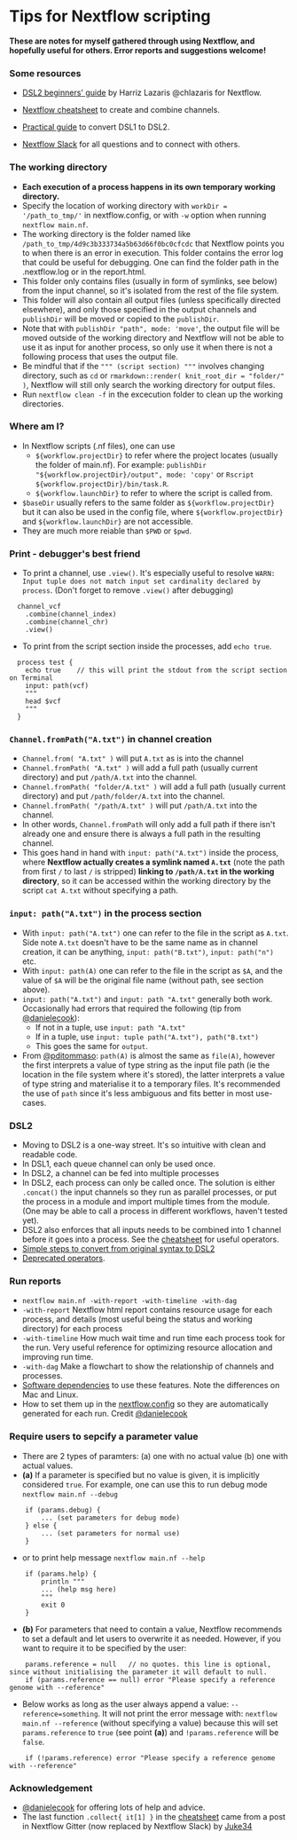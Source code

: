 # Tips for Nextflow scripting

**These are notes for myself gathered through using Nextflow, and hopefully useful for others. Error reports and suggestions welcome!**

### Some resources
- [DSL2 beginners' guide](https://github.com/chlazaris/Nextflow_training/blob/main/nextflow_cheatsheet.md) by Harriz Lazaris @chlazaris for Nextflow.

- [Nextflow cheatsheet](https://github.com/danrlu/Nextflow_cheatsheet/blob/main/nextflow_cheatsheet.pdf) to create and combine channels. 

- [Practical guide](https://github.com/danrlu/Nextflow_cheatsheet/blob/main/nextflow_convert_DSL2.pdf) to convert DSL1 to DSL2.

- [Nextflow Slack](https://www.nextflow.io/slack-invite.html) for all questions and to connect with others.

### The working directory
- **Each execution of a process happens in its own temporary working directory.** 
- Specify the location of working directory with `workDir = '/path_to_tmp/'` in nextflow.config, or with `-w` option when running `nextflow main.nf`.
- The working directory is the folder named like `/path_to_tmp/4d9c3b333734a5b63d66f0bc0cfcdc` that Nextflow points you to when there is an error in execution. This folder contains the error log that could be useful for debugging. One can find the folder path in the .nextflow.log or in the report.html. 
- This folder only contains files (usually in form of symlinks, see below) from the input channel, so it's isolated from the rest of the file system. 
- This folder will also contain all output files (unless specifically directed elsewhere), and only those specified in the output channels and `publishDir` will be moved or copied to the `publishDir`. 
- Note that with `publishDir "path", mode: 'move'`, the output file will be moved outside of the working directory and Nextflow will not be able to use it as input for another process, so only use it when there is not a following process that uses the output file. 
- Be mindful that if the `""" (script section) """` involves changing directory, such as `cd` or `rmarkdown::render( knit_root_dir = "folder/" )`, Nextflow will still only search the working directory for output files. 
- Run `nextflow clean -f` in the excecution folder to clean up the working directories.


### Where am I?
- In Nextflow scripts (.nf files), one can use 
  - `${workflow.projectDir}` to refer where the project locates (usually the folder of main.nf). For example: `publishDir "${workflow.projectDir}/output", mode: 'copy'` or `Rscript ${workflow.projectDir}/bin/task.R`.
  - `${workflow.launchDir}` to refer to where the script is called from. 
- `$baseDir` usually refers to the same folder as `${workflow.projectDir}` but it can also be used in the config file, where `${workflow.projectDir}` and `${workflow.launchDir}` are not accessible.   
- They are much more reiable than `$PWD` or `$pwd`.


### Print - debugger's best friend
- To print a channel, use `.view()`. It's especially useful to resolve `WARN: Input tuple does not match input set cardinality declared by process`. (Don't forget to remove `.view()` after debugging) 
```
  channel_vcf
    .combine(channel_index)
    .combine(channel_chr)
    .view()
```
- To print from the script section inside the processes, add `echo true`.
```
  process test {
    echo true    // this will print the stdout from the script section on Terminal
    input: path(vcf)
    """
    head $vcf
    """
  }
```

### `Channel.fromPath("A.txt")` in channel creation
- `Channel.from( "A.txt" )` will put `A.txt` as is into the channel 
- `Channel.fromPath( "A.txt" )` will add a full path (usually current directory) and put `/path/A.txt` into the channel. 
- `Channel.fromPath( "folder/A.txt" )` will add a full path (usually current directory) and put `/path/folder/A.txt` into the channel. 
- `Channel.fromPath( "/path/A.txt" )` will put `/path/A.txt` into the channel. 
- In other words, `Channel.fromPath` will only add a full path if there isn't already one and ensure there is always a full path in the resulting channel.
- This goes hand in hand with `input: path("A.txt")` inside the process, where **Nextflow actually creates a symlink named `A.txt`** (note the path from first `/` to last `/` is stripped) **linking to `/path/A.txt` in the working directory**, so it can be accessed within the working directory by the script `cat A.txt` without specifying a path.


### `input: path("A.txt")` in the process section 
- With `input: path("A.txt")` one can refer to the file in the script as `A.txt`. Side note `A.txt` doesn't have to be the same name as in channel creation, it can be anything, `input: path("B.txt")`, `input: path("n")` etc. 
- With `input: path(A)` one can refer to the file in the script as `$A`, and the value of `$A` will be the original file name (without path, see section above). 
- `input: path("A.txt")` and `input: path "A.txt"` generally both work. Occasionally had errors that required the following (tip from [@danielecook](https://github.com/danielecook)): 
  - If not in a tuple, use `input: path "A.txt"` 
  - If in a tuple, use `input: tuple path("A.txt"), path("B.txt")`
  - This goes the same for `output`.
- From [@pditommaso](https://github.com/pditommaso): `path(A)` is almost the same as `file(A)`, however the first interprets a value of type string as the input file path (ie the location in the file system where it's stored), the latter interprets a value of type string and materialise it to a temporary files. It's recommended the use of `path` since it's less ambiguous and fits better in most use-cases.


### DSL2
- Moving to DSL2 is a one-way street. It's so intuitive with clean and readable code.
- In DSL1, each queue channel can only be used once. 
- In DSL2, a channel can be fed into multiple processes
- In DSL2, each process can only be called once. The solution is either `.concat()` the input channels so they run as parallel processes, or put the process in a module and import multiple times from the module. (One may be able to call a process in different workflows, haven't tested yet).
- DSL2 also enforces that all inputs needs to be combined into 1 channel before it goes into a process. See the [cheatsheet](https://github.com/danrlu/Nextflow_cheatsheet/blob/main/nextflow_cheatsheet.pdf) for useful operators. 
- [Simple steps to convert from original syntax to DSL2](https://github.com/danrlu/Nextflow_cheatsheet/blob/main/nextflow_convert_DSL2.pdf)
- [Deprecated operators](https://www.nextflow.io/docs/latest/dsl2.html#dsl2-migration-notes).


### Run reports
- `nextflow main.nf -with-report -with-timeline -with-dag`
- `-with-report` Nextflow html report contains resource usage for each process, and details (most useful being the status and working directory) for each process 
- `-with-timeline` How much wait time and run time each process took for the run. Very useful reference for optimizing resource allocation and improving run time.
- `-with-dag` Make a flowchart to show the relationship of channels and processes. 
- [Software dependencies](https://www.nextflow.io/docs/latest/tracing.html#execution-report) to use these features. Note the differences on Mac and Linux.
- How to set them up in the [nextflow.config](https://github.com/AndersenLab/wi-gatk/blob/master/nextflow.config) so they are automatically generated for each run. Credit [@danielecook](https://github.com/danielecook) 


### Require users to sepcify a parameter value
- There are 2 types of paramters: (a) one with no actual value (b) one with actual values. 
- **(a)** If a parameter is specified but no value is given, it is implicitly considered `true`. For example, one can use this to run debug mode `nextflow main.nf --debug`
```
    if (params.debug) {
        ... (set parameters for debug mode)
    } else {
        ... (set parameters for normal use)
    }
```
   - or to print help message `nextflow main.nf --help`
```
    if (params.help) {
        println """
        ... (help msg here)
        """
        exit 0
    }
```

- **(b)** For parameters that need to contain a value, Nextflow recommends to set a default and let users to overwrite it as needed. However, if you want to require it to be specified by the user:
```
    params.reference = null   // no quotes. this line is optional, since without initialising the parameter it will default to null. 
    if (params.reference == null) error "Please specify a reference genome with --reference"
```  

- Below works as long as the user always append a value: `--reference=something`. It will not print the error message with: `nextflow main.nf --reference` (without specifying a value) because this will set `params.reference` to `true` (see point **(a)**) and `!params.reference` will be `false`. 
```
    if (!params.reference) error "Please specify a reference genome with --reference"
```

### Acknowledgement
- [@danielecook](https://github.com/danielecook) for offering lots of help and advice.
- The last function `.collect{ it[1] }` in the [cheatsheet](https://github.com/danrlu/Nextflow_cheatsheet/blob/main/nextflow_cheatsheet.pdf) came from a post in Nextflow Gitter (now replaced by Nextflow Slack) by [Juke34](https://github.com/Juke34)

